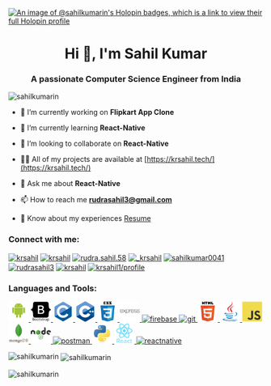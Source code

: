 [![An image of @sahilkumarin's Holopin badges, which is a link to view their full Holopin profile](https://holopin.me/sahilkumarin)](https://holopin.io/@sahilkumarin)
<h1 align="center">Hi 👋, I'm Sahil Kumar</h1>
<h3 align="center">A passionate Computer Science Engineer from India</h3>

<p align="left"> <img src="https://komarev.com/ghpvc/?username=sahilkumarin&label=Profile%20views&color=0e75b6&style=flat" alt="sahilkumarin" /> </p>

- 🔭 I’m currently working on **Flipkart App Clone**

- 🌱 I’m currently learning **React-Native**

- 👯 I’m looking to collaborate on **React-Native**

- 👨‍💻 All of my projects are available at [https://krsahil.tech/](https://krsahil.tech/)

- 💬 Ask me about **React-Native**

- 📫 How to reach me **rudrasahil3@gmail.com**

- 📄 Know about my experiences [Resume](https://krsahil.tech/Assets/resume.pdf)

<h3 align="left">Connect with me:</h3>
<p align="left">
<a href="https://twitter.com/krsahil" target="blank"><img align="center" src="https://raw.githubusercontent.com/rahuldkjain/github-profile-readme-generator/master/src/images/icons/Social/twitter.svg" alt="krsahil" height="30" width="40" /></a>
<a href="https://linkedin.com/in/krsahil" target="blank"><img align="center" src="https://raw.githubusercontent.com/rahuldkjain/github-profile-readme-generator/master/src/images/icons/Social/linked-in-alt.svg" alt="krsahil" height="30" width="40" /></a>
<a href="https://fb.com/rudra.sahil.58" target="blank"><img align="center" src="https://raw.githubusercontent.com/rahuldkjain/github-profile-readme-generator/master/src/images/icons/Social/facebook.svg" alt="rudra.sahil.58" height="30" width="40" /></a>
<a href="https://instagram.com/_krsahil" target="blank"><img align="center" src="https://raw.githubusercontent.com/rahuldkjain/github-profile-readme-generator/master/src/images/icons/Social/instagram.svg" alt="_krsahil" height="30" width="40" /></a>
<a href="https://www.codechef.com/users/sahilkumar0041" target="blank"><img align="center" src="https://cdn.jsdelivr.net/npm/simple-icons@3.1.0/icons/codechef.svg" alt="sahilkumar0041" height="30" width="40" /></a>
<a href="https://www.hackerrank.com/rudrasahil3" target="blank"><img align="center" src="https://raw.githubusercontent.com/rahuldkjain/github-profile-readme-generator/master/src/images/icons/Social/hackerrank.svg" alt="rudrasahil3" height="30" width="40" /></a>
<a href="https://www.leetcode.com/krsahil" target="blank"><img align="center" src="https://raw.githubusercontent.com/rahuldkjain/github-profile-readme-generator/master/src/images/icons/Social/leet-code.svg" alt="krsahil" height="30" width="40" /></a>
<a href="https://auth.geeksforgeeks.org/user/krsahil1/profile" target="blank"><img align="center" src="https://raw.githubusercontent.com/rahuldkjain/github-profile-readme-generator/master/src/images/icons/Social/geeks-for-geeks.svg" alt="krsahil1/profile" height="30" width="40" /></a>
</p>

<h3 align="left">Languages and Tools:</h3>
<p align="left"> <a href="https://developer.android.com" target="_blank" rel="noreferrer"> <img src="https://raw.githubusercontent.com/devicons/devicon/master/icons/android/android-original-wordmark.svg" alt="android" width="40" height="40"/> </a> <a href="https://getbootstrap.com" target="_blank" rel="noreferrer"> <img src="https://raw.githubusercontent.com/devicons/devicon/master/icons/bootstrap/bootstrap-plain-wordmark.svg" alt="bootstrap" width="40" height="40"/> </a> <a href="https://www.cprogramming.com/" target="_blank" rel="noreferrer"> <img src="https://raw.githubusercontent.com/devicons/devicon/master/icons/c/c-original.svg" alt="c" width="40" height="40"/> </a> <a href="https://www.w3schools.com/cpp/" target="_blank" rel="noreferrer"> <img src="https://raw.githubusercontent.com/devicons/devicon/master/icons/cplusplus/cplusplus-original.svg" alt="cplusplus" width="40" height="40"/> </a> <a href="https://www.w3schools.com/css/" target="_blank" rel="noreferrer"> <img src="https://raw.githubusercontent.com/devicons/devicon/master/icons/css3/css3-original-wordmark.svg" alt="css3" width="40" height="40"/> </a> <a href="https://expressjs.com" target="_blank" rel="noreferrer"> <img src="https://raw.githubusercontent.com/devicons/devicon/master/icons/express/express-original-wordmark.svg" alt="express" width="40" height="40"/> </a> <a href="https://firebase.google.com/" target="_blank" rel="noreferrer"> <img src="https://www.vectorlogo.zone/logos/firebase/firebase-icon.svg" alt="firebase" width="40" height="40"/> </a> <a href="https://git-scm.com/" target="_blank" rel="noreferrer"> <img src="https://www.vectorlogo.zone/logos/git-scm/git-scm-icon.svg" alt="git" width="40" height="40"/> </a> <a href="https://www.w3.org/html/" target="_blank" rel="noreferrer"> <img src="https://raw.githubusercontent.com/devicons/devicon/master/icons/html5/html5-original-wordmark.svg" alt="html5" width="40" height="40"/> </a> <a href="https://www.java.com" target="_blank" rel="noreferrer"> <img src="https://raw.githubusercontent.com/devicons/devicon/master/icons/java/java-original.svg" alt="java" width="40" height="40"/> </a> <a href="https://developer.mozilla.org/en-US/docs/Web/JavaScript" target="_blank" rel="noreferrer"> <img src="https://raw.githubusercontent.com/devicons/devicon/master/icons/javascript/javascript-original.svg" alt="javascript" width="40" height="40"/> </a> <a href="https://www.mongodb.com/" target="_blank" rel="noreferrer"> <img src="https://raw.githubusercontent.com/devicons/devicon/master/icons/mongodb/mongodb-original-wordmark.svg" alt="mongodb" width="40" height="40"/> </a> <a href="https://nodejs.org" target="_blank" rel="noreferrer"> <img src="https://raw.githubusercontent.com/devicons/devicon/master/icons/nodejs/nodejs-original-wordmark.svg" alt="nodejs" width="40" height="40"/> </a> <a href="https://postman.com" target="_blank" rel="noreferrer"> <img src="https://www.vectorlogo.zone/logos/getpostman/getpostman-icon.svg" alt="postman" width="40" height="40"/> </a> <a href="https://www.python.org" target="_blank" rel="noreferrer"> <img src="https://raw.githubusercontent.com/devicons/devicon/master/icons/python/python-original.svg" alt="python" width="40" height="40"/> </a> <a href="https://reactjs.org/" target="_blank" rel="noreferrer"> <img src="https://raw.githubusercontent.com/devicons/devicon/master/icons/react/react-original-wordmark.svg" alt="react" width="40" height="40"/> </a> <a href="https://reactnative.dev/" target="_blank" rel="noreferrer"> <img src="https://reactnative.dev/img/header_logo.svg" alt="reactnative" width="40" height="40"/> </a> </p>

<p><img align="left" src="https://github-readme-stats.vercel.app/api/top-langs?username=sahilkumarin&show_icons=true&locale=en&layout=compact" alt="sahilkumarin" /></p>

<p>&nbsp;<img align="center" src="https://github-readme-stats.vercel.app/api?username=sahilkumarin&show_icons=true&locale=en" alt="sahilkumarin" /></p>

<p><img align="center" src="https://github-readme-streak-stats.herokuapp.com/?user=sahilkumarin&" alt="sahilkumarin" /></p>
